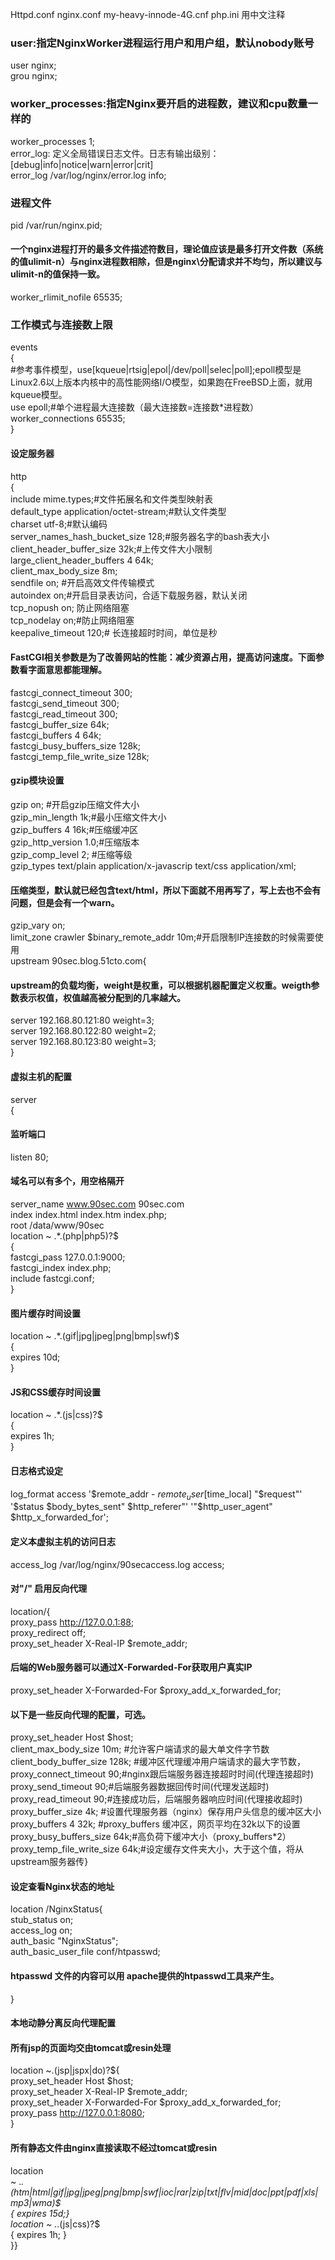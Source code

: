 Httpd.conf nginx.conf my-heavy-innode-4G.cnf php.ini 用中文注释  
### user:指定NginxWorker进程运行用户和用户组，默认nobody账号  
user nginx;  
grou nginx;  
### worker_processes:指定Nginx要开启的进程数，建议和cpu数量一样的  
worker_processes 1;  
error_log: 定义全局错误日志文件。日志有输出级别：  
[debug|info|notice|warn|error|crit]  
error_log /var/log/nginx/error.log info;  
### 进程文件  
pid /var/run/nginx.pid;  
#### 一个nginx进程打开的最多文件描述符数目，理论值应该是最多打开文件数（系统的值ulimit-n）与nginx进程数相除，但是nginx\分配请求并不均匀，所以建议与ulimit-n的值保持一致。  
worker_rlimit_nofile 65535;  
### 工作模式与连接数上限  
events  
{  
#参考事件模型，use[kqueue|rtsig|epol|/dev/poll|selec|poll];epoll模型是Linux2.6以上版本内核中的高性能网络I/O模型，如果跑在FreeBSD上面，就用kqueue模型。  
use epoll;#单个进程最大连接数（最大连接数=连接数*进程数）  
worker_connections 65535;  
}  
#### 设定服务器  
http  
{  
include mime.types;#文件拓展名和文件类型映射表  
default_type application/octet-stream;#默认文件类型  
charset utf-8;#默认编码  
server_names_hash_bucket_size 128;#服务器名字的bash表大小  
client_header_buffer_size 32k;#上传文件大小限制  
large_client_header_buffers 4 64k;  
client_max_body_size 8m;  
sendfile on; #开启高效文件传输模式  
autoindex on;#开启目录表访问，合适下载服务器，默认关闭  
tcp_nopush on; 防止网络阻塞  
tcp_nodelay on;#防止网络阻塞  
keepalive_timeout 120;# 长连接超时时间，单位是秒  
#### FastCGI相关参数是为了改善网站的性能：减少资源占用，提高访问速度。下面参数看字面意思都能理解。  
fastcgi_connect_timeout 300;  
fastcgi_send_timeout 300;  
fastcgi_read_timeout 300;  
fastcgi_buffer_size 64k;  
fastcgi_buffers 4 64k;  
fastcgi_busy_buffers_size 128k;  
fastcgi_temp_file_write_size 128k;  
#### gzip模块设置  
gzip on; #开启gzip压缩文件大小  
gzip_min_length 1k;#最小压缩文件大小  
gzip_buffers 4 16k;#压缩缓冲区  
gzip_http_version 1.0;#压缩版本  
gzip_comp_level 2; #压缩等级  
gzip_types text/plain application/x-javascrip text/css application/xml;  
#### 压缩类型，默认就已经包含text/html，所以下面就不用再写了，写上去也不会有问题，但是会有一个warn。  
gzip_vary on;  
limit_zone crawler $binary_remote_addr 10m;#开启限制IP连接数的时候需要使用  
upstream 90sec.blog.51cto.com{  
#### upstream的负载均衡，weight是权重，可以根据机器配置定义权重。weigth参数表示权值，权值越高被分配到的几率越大。  
server 192.168.80.121:80 weight=3;  
server 192.168.80.122:80 weight=2;  
server 192.168.80.123:80 weight=3;  
}  
#### 虚拟主机的配置  
server  
{  
#### 监听端口  
listen 80;  
#### 域名可以有多个，用空格隔开  
server_name www.90sec.com 90sec.com  
index index.html index.htm index.php;  
root /data/www/90sec  
location ~ .*.(php|php5)?$  
{  
fastcgi_pass 127.0.0.1:9000;  
fastcgi_index index.php;  
include fastcgi.conf;  
}  
#### 图片缓存时间设置  
location ~ .*.(gif|jpg|jpeg|png|bmp|swf)$  
{  
expires 10d;  
}  
#### JS和CSS缓存时间设置  
location ~ .*.(js|css)?$  
{  
expires 1h;  
}  
#### 日志格式设定  
log_format access '$remote_addr - $remote_user [$time_local] "$request"' '$status $body_bytes_sent" $http_referer"'  
'"$http_user_agent" $http_x_forwarded_for';  
#### 定义本虚拟主机的访问日志  
access_log /var/log/nginx/90secaccess.log access;  
#### 对"/" 启用反向代理  
location/{  
proxy_pass http://127.0.0.1:88;  
proxy_redirect off;  
proxy_set_header X-Real-IP $remote_addr;  
#### 后端的Web服务器可以通过X-Forwarded-For获取用户真实IP  
proxy_set_header X-Forwarded-For $proxy_add_x_forwarded_for;  
####  以下是一些反向代理的配置，可选。  
proxy_set_header Host $host;  
client_max_body_size 10m; #允许客户端请求的最大单文件字节数  
client_body_buffer_size 128k; #缓冲区代理缓冲用户端请求的最大字节数，  
proxy_connect_timeout 90;#nginx跟后端服务器连接超时时间(代理连接超时)  
proxy_send_timeout 90;#后端服务器数据回传时间(代理发送超时)  
proxy_read_timeout 90;#连接成功后，后端服务器响应时间(代理接收超时)  
proxy_buffer_size 4k; #设置代理服务器（nginx）保存用户头信息的缓冲区大小  
proxy_buffers 4 32k; #proxy_buffers 缓冲区，网页平均在32k以下的设置  
proxy_busy_buffers_size 64k;#高负荷下缓冲大小（proxy_buffers*2）  
proxy_temp_file_write_size 64k;#设定缓存文件夹大小，大于这个值，将从  
upstream服务器传}  
#### 设定查看Nginx状态的地址  
location /NginxStatus{  
stub_status on;  
access_log on;  
auth_basic "NginxStatus";  
auth_basic_user_file conf/htpasswd;  
#### htpasswd 文件的内容可以用 apache提供的htpasswd工具来产生。  
}  
#### 本地动静分离反向代理配置  
#### 所有jsp的页面均交由tomcat或resin处理  
location ~.(jsp|jspx|do)?${  
proxy_set_header Host $host;  
proxy_set_header X-Real-IP $remote_addr;  
proxy_set_header X-Forwarded-For $proxy_add_x_forwarded_for;  
proxy_pass http://127.0.0.1:8080;  
}  
#### 所有静态文件由nginx直接读取不经过tomcat或resin  
location  
~ .*.(htm|html|gif|jpg|jpeg|png|bmp|swf|ioc|rar|zip|txt|flv|mid|doc|ppt|pdf|xls|mp3|wma)$  
{ expires 15d;}  
location ~ .*.(js|css)?$  
{ expires 1h; }  
}}  